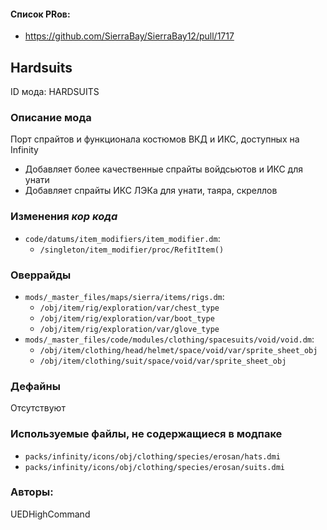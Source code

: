 
#### Список PRов:

- https://github.com/SierraBay/SierraBay12/pull/1717
<!--
  Ссылки на PRы, связанные с модом:
  - Создание
  - Большие изменения
-->

<!-- Название мода. Не важно на русском или на английском. -->
## Hardsuits

ID мода: HARDSUITS
<!--
  Название модпака прописными буквами, СОЕДИНЁННЫМИ_ПОДЧЁРКИВАНИЕМ,
  которое ты будешь использовать для обозначения файлов.
-->

### Описание мода

Порт спрайтов и функционала костюмов ВКД и ИКС, доступных на Infinity
- Добавляет более качественные спрайты войдсьютов и ИКС для унати
- Добавляет спрайты ИКС ЛЭКа для унати, таяра, скреллов
<!--
  Что он делает, что добавляет: что, куда, зачем и почему - всё здесь.
  А также любая полезная информация.
-->

### Изменения *кор кода*

- `code/datums/item_modifiers/item_modifier.dm`:
  - `/singleton/item_modifier/proc/RefitItem()`
<!--
  Если вы редактировали какие-либо процедуры или переменные в кор коде,
  они должны быть указаны здесь.
  Нужно указать и файл, и процедуры/переменные.

  Изменений нет - напиши "Отсутствуют"
-->

### Оверрайды

- `mods/_master_files/maps/sierra/items/rigs.dm`:
  - `/obj/item/rig/exploration/var/chest_type`
  - `/obj/item/rig/exploration/var/boot_type`
  - `/obj/item/rig/exploration/var/glove_type`
- `mods/_master_files/code/modules/clothing/spacesuits/void/void.dm`:
  - `/obj/item/clothing/head/helmet/space/void/var/sprite_sheet_obj`
  - `/obj/item/clothing/suit/space/void/var/sprite_sheet_obj`

<!--
  Если ты добавлял новый модульный оверрайд, его нужно указать здесь.
  Здесь указываются оверрайды в твоём моде и папке `_master_files`

  Изменений нет - напиши "Отсутствуют"
-->

### Дефайны

Отсутствуют
<!--
  Если требовалось добавить какие-либо дефайны, укажи файлы,
  в которые ты их добавил, а также перечисли имена.
  И то же самое, если ты используешь дефайны, определённые другим модом.

  Не используешь - напиши "Отсутствуют"
-->

### Используемые файлы, не содержащиеся в модпаке

- `packs/infinity/icons/obj/clothing/species/erosan/hats.dmi`
- `packs/infinity/icons/obj/clothing/species/erosan/suits.dmi`
<!--
  Будь то немодульный файл или модульный файл, который не содержится в папке,
  принадлежащей этому конкретному моду, он должен быть упомянут здесь.
  Хорошими примерами являются иконки или звуки, которые используются одновременно
  несколькими модулями, или что-либо подобное.
-->

### Авторы:

UEDHighCommand
<!--
  Здесь находится твой никнейм
  Если работал совместно - никнеймы тех, кто помогал.
  В случае порта чего-либо должна быть ссылка на источник.
-->
